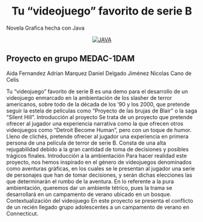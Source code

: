 <h1 align="center">Tu “videojuego” favorito de serie B</h1> Novela Grafica hecha con Java

<div align="center">

[![JAVA](https://img.shields.io/badge/Java-ED8B00?style=for-the-badge&logo=openjdk&logoColor=white)](https://www.java.com/en/)

</div>

## Proyecto en grupo MEDAC-1DAM

Aida Fernandez
Adrian Marquez
Daniel Delgado Jiménez
Nicolas Cano de Celis


Tu “videojuego” favorito de serie B es una demo para el desarrollo de un videojuego enmarcado en la ambientación de los slasher de terror americanos, sobre todo de la década de los ‘90 y los 2000, que pretende seguir la estela de películas como “Proyecto de las brujas de Blair” o la saga “Silent Hill”.
Introducción al proyecto 
Se trata de un proyecto que pretende ofrecer al jugador una experiencia narrativa como la que ofrecen otros videojuegos como “Detroit Become Human”, pero con un toque de humor. Lleno de clichés, pretende ofrecer al jugador una experiencia en primera persona de una película de terror de serie B. Consta de una  alta rejugabilidad debido a la gran cantidad de toma de decisiones y posibles trágicos finales. 
Introducción a la ambientación
Para hacer realidad este proyecto, nos hemos inspirado en el género de videojuegos denominados como aventuras gráficas, en los cuales se le presentan al jugador una serie de personajes que han de tomar decisiones, y serán dichas elecciones las que determinarán el rumbo de la aventura. En lo referente a la pura ambientación, queremos dar un ambiente tétrico, pues la trama se desarrollará en un campamento de verano ubicado en un bosque.
Contextualización del videojuego
En este proyecto se presenta el conflicto de un recién llegado grupo adolescentes a un campamento de verano en Connecticut.
